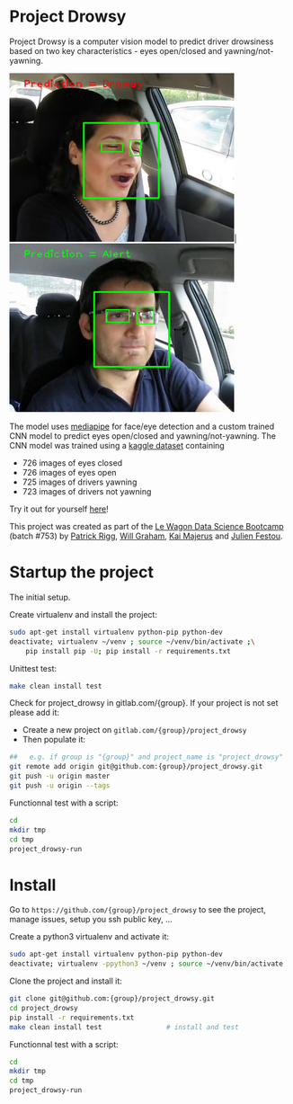 # Project Drowsy
Project Drowsy is a computer vision model to predict driver drowsiness based on two key characteristics - eyes open/closed and yawning/not-yawning.

<img src="https://github.com/patrickarigg/project_drowsy/blob/master/drowsy_example.png" alt="drowsy example" width="400"/>|<img src="https://github.com/patrickarigg/project_drowsy/blob/master/alert_example.png" alt="drowsy example" width="400"/>

The model uses [mediapipe](https://google.github.io/mediapipe/) for face/eye detection and a custom trained CNN model to predict eyes open/closed and yawning/not-yawning. The CNN model was trained using a [kaggle dataset](https://www.kaggle.com/datasets/dheerajperumandla/drowsiness-dataset)
containing
- 726 images of eyes closed
- 726 images of eyes open
- 725 images of drivers yawning
- 723 images of drivers not yawning

Try it out for yourself [here](https://share.streamlit.io/patrickarigg/project_drowsy/cloud-app)!

This project was created as part of the [Le Wagon Data Science Bootcamp](https://www.lewagon.com/data-science-course/part-time) (batch #753) by 
[Patrick Rigg](https://github.com/patrickarigg), 
[Will Graham](https://github.com/willgraham29), 
[Kai Majerus](https://github.com/kai-majerus) and 
[Julien Festou](https://github.com/JulienFest).




# Startup the project

The initial setup.

Create virtualenv and install the project:
```bash
sudo apt-get install virtualenv python-pip python-dev
deactivate; virtualenv ~/venv ; source ~/venv/bin/activate ;\
    pip install pip -U; pip install -r requirements.txt
```

Unittest test:
```bash
make clean install test
```

Check for project_drowsy in gitlab.com/{group}.
If your project is not set please add it:

- Create a new project on `gitlab.com/{group}/project_drowsy`
- Then populate it:

```bash
##   e.g. if group is "{group}" and project_name is "project_drowsy"
git remote add origin git@github.com:{group}/project_drowsy.git
git push -u origin master
git push -u origin --tags
```

Functionnal test with a script:

```bash
cd
mkdir tmp
cd tmp
project_drowsy-run
```

# Install

Go to `https://github.com/{group}/project_drowsy` to see the project, manage issues,
setup you ssh public key, ...

Create a python3 virtualenv and activate it:

```bash
sudo apt-get install virtualenv python-pip python-dev
deactivate; virtualenv -ppython3 ~/venv ; source ~/venv/bin/activate
```

Clone the project and install it:

```bash
git clone git@github.com:{group}/project_drowsy.git
cd project_drowsy
pip install -r requirements.txt
make clean install test                # install and test
```
Functionnal test with a script:

```bash
cd
mkdir tmp
cd tmp
project_drowsy-run
```
